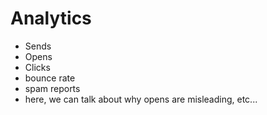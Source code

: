 # Analytics

 - Sends
 - Opens
 - Clicks
 - bounce rate
 - spam reports
 - here, we can talk about why opens are misleading, etc...

